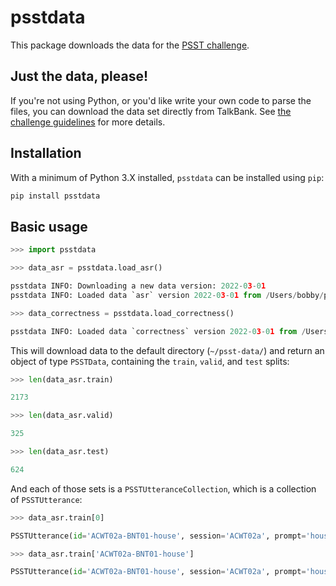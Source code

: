 # psstdata

This package downloads the data for the [PSST challenge](https://psst.study).

## Just the data, please!

If you're not using Python, or you'd like write your own code to parse the files, you can download the data set directly 
from TalkBank. See [the challenge guidelines](https://psst.study/join/) for more details.

## Installation
With a minimum of Python 3.X installed, `psstdata` can be installed using `pip`:
```bash
pip install psstdata
```

## Basic usage

```python
>>> import psstdata

>>> data_asr = psstdata.load_asr()

psstdata INFO: Downloading a new data version: 2022-03-01
psstdata INFO: Loaded data `asr` version 2022-03-01 from /Users/bobby/psst-data

>>> data_correctness = psstdata.load_correctness()

psstdata INFO: Loaded data `correctness` version 2022-03-01 from /Users/bobby/psst-data
```

This will download data to the default directory (`~/psst-data/`) and return an object of type `PSSTData`, containing the `train`, `valid`, and `test` splits:

```python
>>> len(data_asr.train)

2173

>>> len(data_asr.valid)

325

>>> len(data_asr.test)

624
```

And each of those sets is a `PSSTUtteranceCollection`, which is a collection of `PSSTUtterance`:

```python
>>> data_asr.train[0]

PSSTUtterance(id='ACWT02a-BNT01-house', session='ACWT02a', prompt='house', transcript_ipa="haʊ's", transcript_arpabet='HH AW S', filename='train/audio/bnt/ACWT02a/ACWT02a-BNT01-house.wav', duration_frames=12752, code='C', aq_index=74.6, is_correct=True)

>>> data_asr.train['ACWT02a-BNT01-house']

PSSTUtterance(id='ACWT02a-BNT01-house', session='ACWT02a', prompt='house', transcript_ipa="haʊ's", transcript_arpabet='HH AW S', filename='train/audio/bnt/ACWT02a/ACWT02a-BNT01-house.wav', duration_frames=12752, code='C', aq_index=74.6, is_correct=True)
```

